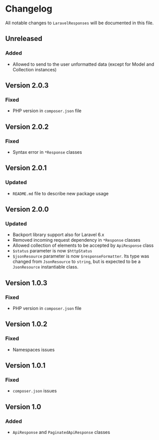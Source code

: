 # Changelog

All notable changes to `LaravelResponses` will be documented in this file.

## Unreleased
### Added
- Allowed to send to the user unformatted data (except for Model and Collection instances)

## Version 2.0.3
### Fixed
- PHP version in `composer.json` file

## Version 2.0.2
### Fixed
- Syntax error in `*Response` classes

## Version 2.0.1
### Updated
- `README.md` file to describe new package usage

## Version 2.0.0
### Updated
- Backport library support also for Laravel 6.x
- Removed incoming request dependency in `*Response` classes
- Allowed collection of elements to be accepted by `ApiResponse` class
- `$status` parameter is now `$httpStatus`
- `$jsonResource` parameter is now `$responseFormatter`. Its type was changed from `JsonResource` to `string`, but is 
expected to be a `JsonResource` instantiable class.

## Version 1.0.3
### Fixed
- PHP version in `composer.json` file

## Version 1.0.2
### Fixed
- Namespaces issues

## Version 1.0.1
### Fixed
- `composer.json` issues

## Version 1.0
### Added
- `ApiResponse` and `PaginatedApiResponse` classes 
